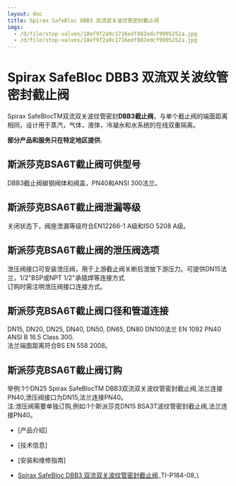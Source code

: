```yaml
---
layout: doc
title: Spirax SafeBloc DBB3 双流双关波纹管密封截止阀
imgs:
  - /d/file/stop-valves/18ef9f2a9c1716edf882edcf9995252a.jpg
  - /d/file/stop-valves/18ef9f2a9c1716edf882edcf9995252a.jpg
---
```


# Spirax SafeBloc DBB3 双流双关波纹管密封截止阀

Spirax SafeBlocTM双流双关波纹管密封**DBB3截止阀**，与单个截止阀的端面距离相同，设计用于蒸汽，气体，液体，冷凝水和水系统的在线双重隔离。

**部分产品和服务只在特定地区提供.**

## 斯派莎克BSA6T截止阀可供型号

DBB3截止阀碳钢阀体和阀盖，PN40和ANSI 300法兰。

## 斯派莎克BSA6T截止阀泄漏等级

关闭状态下，阀座泄漏等级符合EN12266-1 A级和ISO 5208 A级。

## 斯派莎克BSA6T截止阀的泄压阀选项

泄压阀接口可安装泄压阀，用于上游截止阀关断后泄放下游压力。可提供DN15法兰，1/2"BSP或NPT 1/2"承插焊等连接方式  
订购时需注明泄压阀接口连接方式。

## 斯派莎克BSA6T截止阀口径和管道连接

DN15, DN20, DN25, DN40, DN50, DN65, DN80 DN100法兰 EN 1092 PN40 ANSI B 16.5 Class 300.  
法兰端面距离符合BS EN 558 2008。

## 斯派莎克BSA6T截止阀订购

举例:1个DN25 Spirax SafeBlocTM DBB3双流双关波纹管密封截止阀,法兰连接PN40,泄压阀接口为DN15,法兰连接PN40。  
注:泄压阀需要单独订购,例如:1个斯派莎克DN15 BSA3T波纹管密封截止阀,法兰连接PN40。

- [产品介绍]
- [技术信息]
- [安装和维修指南]

- [Spirax SafeBloc DBB3 双流双关波纹管密封截止阀](/d/pdf/TI-P184-08-Spirax%20SafeBloc%20DBB3%20双流双关波纹管密封截止阀.pdf)\_TI-P184-08\_\
